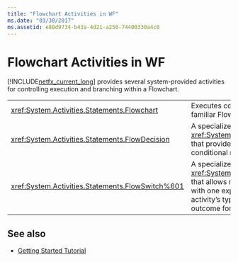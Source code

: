 ```yaml
---
title: "Flowchart Activities in WF"
ms.date: "03/30/2017"
ms.assetid: e80d9734-b43a-4d21-a250-74400330a4c0
---
```

# Flowchart Activities in WF

[!INCLUDE[netfx_current_long](../../../includes/netfx-current-long-md.md)] provides several system-provided activities for controlling execution and branching within a Flowchart.  
  
|||  
|-|-|  
|<xref:System.Activities.Statements.Flowchart>|Executes contained activities using the familiar Flowchart paradigm.|  
|<xref:System.Activities.Statements.FlowDecision>|A specialized <xref:System.Activities.Statements.FlowNode> that provides the ability to model a conditional node with two outcomes.|  
|<xref:System.Activities.Statements.FlowSwitch%601>|A specialized <xref:System.Activities.Statements.FlowNode> that allows modeling a switch construct, with one expression of a type defined in the activity’s type specifier and a single outcome for each match.|  
  
## See also

- [Getting Started Tutorial](getting-started-tutorial.md)
